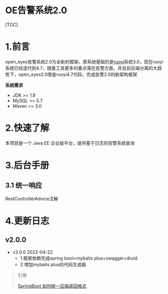 # OE告警系统2.0

[TOC]

# 1.前言

open_eyes告警系统2.0为全新的框架，原系统基础的是[ruoyi](http://doc.ruoyi.vip/)系统3.0，现在ruoyi系统已经迭代到4.7，随着工具更多的重点落在告警方面，并且前后端分离的大趋势下，open_eyes2.0借鉴ruoyi4.7代码，完成告警2.0的新架构框架

**系统需求**

- JDK >= 1.8
- MySQL >= 5.7
- Maven >= 3.0



# 2.快速了解

本项目是一个 Java EE 企业级平台，提供基于日志的告警系统查询



# 3.后台手册

## 3.1 统一响应

RestControllerAdvice注解





# 4.更新日志

##  v2.0.0

- v2.0.0 2022-04-22
  - 1.框架依赖完成spring boot+mybatis plus+swagger+druid
  - 2.增加mybatis plus的代码生成器



> 引用
>
> [SpringBoot 如何统一后端返回格式](https://juejin.cn/post/6986800656950493214)
>
> 
